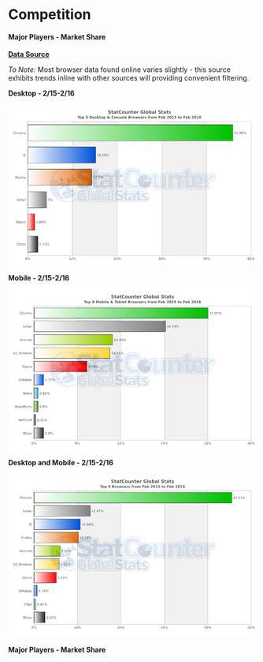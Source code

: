 # Competition

#### Major Players - Market Share
**[Data Source](http://gs.statcounter.com/)**

*To Note:* Most browser data found online varies slightly - this source exhibits trends inline with other sources will providing convenient filtering.

**Desktop - 2/15-2/16**

![Desktop](./data/Desktop_2-15_2-16.png)

**Mobile - 2/15-2/16**

![Mobile](./data/Mobile_2-15_2-16.png)

**Desktop and Mobile - 2/15-2/16**

![Desktop and Mobile](./data/DesktopMobile_2-15_2-16.png)

#### Major Players - Market Share
